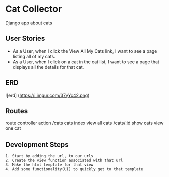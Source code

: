 # Cat Collector

Django app about cats

## User Stories
- As a User, when I click the View All My Cats link, I want to see a page listing all of my cats.
- As a User, when I click on a cat in the cat list, I want to see a page that displays all the details for that cat.

## ERD

![erd] (https://i.imgur.com/37yYc42.png)

## Routes

route controller action
/cats cats index view all cats
/cats/:id show cats view one cat

## Development Steps

    1. Start by adding the url, to our urls
    2. Create the view function associated with that url
    3. Make the html template for that view
    4. Add some functionality(UI) to quickly get to that template
